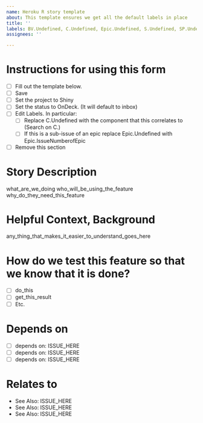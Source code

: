```yaml
---
name: Heroku R story template
about: This template ensures we get all the default labels in place
title: ''
labels: BV.Undefined, C.Undefined, Epic.Undefined, S.Undefined, SP.Undefined
assignees: ''

---
```


# Instructions for using this form
- [ ] Fill out the template below.
- [ ] Save
- [ ] Set the project to Shiny
- [ ] Set the status to OnDeck. (It will default to inbox) 
- [ ] Edit Labels. In particular:
  - [ ] Replace C.Undefined with the component that this correlates to (Search on C.)
  - [ ] If this is a sub-issue of an epic replace Epic.Undefined with Epic.IssueNumberofEpic
- [ ] Remove this section

# Story Description

what_are_we_doing
who_will_be_using_the_feature
why_do_they_need_this_feature

# Helpful Context, Background

any_thing_that_makes_it_easier_to_understand_goes_here

# How do we test this feature so that we know that it is done?
- [ ] do_this
- [ ] get_this_result
- [ ] Etc.

# Depends on
- [ ] depends on: ISSUE_HERE
- [ ] depends on: ISSUE_HERE
- [ ] depends on: ISSUE_HERE

# Relates to
- See Also: ISSUE_HERE
- See Also: ISSUE_HERE
- See Also: ISSUE_HERE
